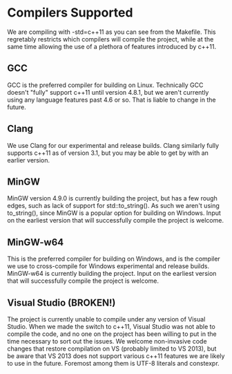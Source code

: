 # Compilers Supported

We are compiling with -std=c++11 as you can see from the Makefile.
This regretably restricts which compilers will compile the project, while at the same time allowing the use of a plethora of features introduced by c++11.

## GCC

GCC is the preferred compiler for building on Linux.
Technically GCC doesn't "fully" support c++11 until version 4.8.1, but we aren't currently using any language features past 4.6 or so.  That is liable to change in the future.

## Clang

We use Clang for our experimental and release builds.
Clang similarly fully supports c++11 as of version 3.1, but you may be able to get by with an earlier version.

## MinGW

MinGW version 4.9.0 is currently building the project, but has a few rough edges, such as lack of support for std::to_string().  As such we aren't using to_string(), since MinGW is a popular option for building on Windows.  Input on the earliest version that will successfully compile the project is welcome.

## MinGW-w64

This is the preferred compiler for building on Windows, and is the compiler we use to cross-compile for Windows experimental and release builds.
MinGW-w64 is currently building the project.  Input on the earliest version that will successfully compile the project is welcome.

## Visual Studio (BROKEN!)

The project is currently unable to compile under any version of Visual Studio.  When we made the switch to c++11, Visual Studio was not able to compile the code, and no one on the project has been willing to put in the time necessary to sort out the issues.  We welcome non-invasive code changes that restore compilation on VS (probably limited to VS 2013), but be aware that VS 2013 does not support various c++11 features we are likely to use in the future.  Foremost among them is UTF-8 literals and constexpr.